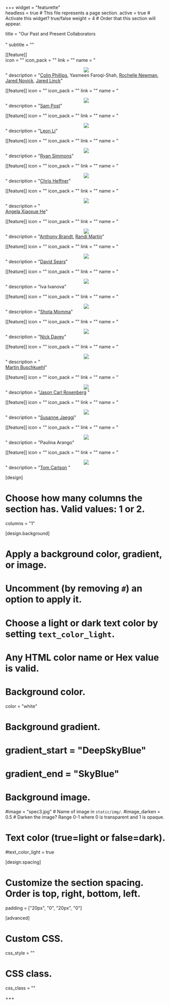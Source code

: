 +++
widget = "featurette"  
headless = true  # This file represents a page section.
active = true  # Activate this widget? true/false
weight = 4  # Order that this section will appear.

title = "Our Past and Present Collaborators<br><br>"
subtitle = ""


[[feature]]  
  icon = ""
  icon_pack = ""
  link = ""
  name = "<center>[![](/img/collabs/umd.png)](https://umd.edu)</center>"
  description = "[Colin Phillips](http://www.colinphillips.net), Yasmeen Faroqi-Shah, [Rochelle Newman](https://hesp.umd.edu/facultyprofile/newman/rochelle), [Jared Novick](https://hesp.umd.edu/facultyprofile/novick/jared), [Jared Linck](https://www.casl.umd.edu/jared-linck)"

[[feature]]
  icon = ""
  icon_pack = ""
  link = ""
  name = "<center>[![](/img/collabs/levine.png)](https://www.levinemusic.org)</center>"
  description = "[Sam Post](http://www.samueljpost.com)"

[[feature]]
  icon = ""
  icon_pack = ""
  link = ""
  name = "<center>[![](/img/collabs/hopkins.png)](http://www.jhu.edu)</center>"
  description = "[Leon Li](http://sites.krieger.jhu.edu/courtney-lab/people/)"

[[feature]]
  icon = ""
  icon_pack = ""
  link = ""
  name = "<center>[![](/img/collabs/duke.png)](https://www.duke.edu)</center>"
  description = "[Ryan Simmons](https://www.researchgate.net/profile/Ryan_Simmons2)"

[[feature]]
  icon = ""
  icon_pack = ""
  link = ""
  name = "<center>[![](/img/collabs/uconn.png)](https://uconn.edu)</center>"
  description = "[Chris Heffner](http://ling.umd.edu/~heffner/)"

[[feature]]
  icon = ""
  icon_pack = ""
  link = ""
  name = "<center>[![](/img/collabs/bc.png)](https://www.bc.edu)</center>"
  description = "<br>[Angela Xiaoxue He](https://sites.google.com/view/angelaxiaoxuehe)"

[[feature]]
  icon = ""
  icon_pack = ""
  link = ""
  name = "<center>[![](/img/collabs/rice.png)](http://www.rice.edu)</center>"
  description = "[Anthony Brandt](http://music.rice.edu/facultybios/brandt.shtml), [Randi Martin](http://rmartin.web.rice.edu)"

[[feature]]
  icon = ""
  icon_pack = ""
  link = ""
  name = "<center>[![](/img/collabs/texas.png)](https://www.ttu.edu)</center>"
  description = "[David Sears](http://davidrwsears.com)"

[[feature]]
  icon = ""
  icon_pack = ""
  link = ""
  name = "<center>[![](/img/collabs/utep.png)](https://www.ttu.edu)</center>"
  description = "Iva Ivanova"

[[feature]]
  icon = ""
  icon_pack = ""
  link = ""
  name = "<center>[![](/img/collabs/ucsd.png)](https://ucsd.edu)</center>"
  description = "[Shota Momma](https://shotam.github.io)"

[[feature]]
  icon = ""
  icon_pack = ""
  link = ""
  name = "<center>[![](/img/collabs/wsu.png)](https://wsu.edu)</center>"
  description = "[Nick Davey](https://education.wsu.edu/nicholas-s-davey/)"

[[feature]]
  icon = ""
  icon_pack = ""
  link = ""
  name = "<center>[![](/img/collabs/mind.png)](https://www.mindresearch.org)</center>"
  description = "<br>[Martin Buschkuehl](http://www.mindresearch.org/science/researchers/)"

[[feature]]
  icon = ""
  icon_pack = ""
  link = ""
  name = "<center>[![](/img/collabs/c4nm.png)](https://centerfornewmusic.com)</center>"
  description = "[Jason Carl Rosenberg](https://www.jasonrosenberg.org) "

[[feature]]
  icon = ""
  icon_pack = ""
  link = ""
  name = "<center>[![](/img/collabs/cal.png)](http://www.uci.edu)</center>"
  description = "[Susanne Jaeggi](http://wmp.education.uci.edu/team/)"

[[feature]]
  icon = ""
  icon_pack = ""
  link = ""
  name = "<center>[![](/img/collabs/chile.png)](https://www.uandes.cl)</center>"
  description = "Paulina Arango"

[[feature]]
  icon = ""
  icon_pack = ""
  link = ""
  name = "<center>[![](/img/collabs/sydney.png)](https://sydney.edu.au)</center>"
  description = "[Tom Carlson](https://sydney.edu.au/science/people/thomas.carlson.php) "


[design]
  # Choose how many columns the section has. Valid values: 1 or 2.
  columns = "1"

[design.background]
  # Apply a background color, gradient, or image.
  #   Uncomment (by removing `#`) an option to apply it.
  #   Choose a light or dark text color by setting `text_color_light`.
  #   Any HTML color name or Hex value is valid.

  # Background color.
  color = "white"
  
  # Background gradient.
  # gradient_start = "DeepSkyBlue"
  # gradient_end = "SkyBlue"
  
  # Background image.
  #image = "spec3.jpg"  # Name of image in `static/img/`.
  #image_darken = 0.5  # Darken the image? Range 0-1 where 0 is transparent and 1 is opaque.

  # Text color (true=light or false=dark).
  #text_color_light = true

[design.spacing]
  # Customize the section spacing. Order is top, right, bottom, left.
  padding = ["20px", "0", "20px", "0"]

[advanced]
 # Custom CSS. 
 css_style = ""
 
 # CSS class.
 css_class = "" 

+++

